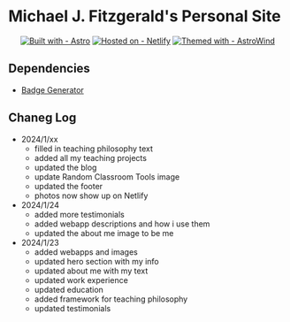 # Michael J. Fitzgerald's Personal Site

<div align="center">

[![Built with - Astro](https://img.shields.io/badge/Built_with-Astro-bc52ee?style=for-the-badge&logo=astro)](https://astro.build/)
[![Hosted on - Netlify](https://img.shields.io/badge/Hosted_on-Netlify-2b8e86?style=for-the-badge&logo=Netlify)](https://www.netlify.com/)
[![Themed with - AstroWind](https://img.shields.io/badge/Themed_with-AstroWind-06b6d4?style=for-the-badge&logo=tailwindcss)](https://github.com/onwidget/astrowind)

</div>

## Dependencies
- [Badge Generator](https://michaelcurrin.github.io/badge-generator/#/generic)

## Chaneg Log
- 2024/1/xx
    - filled in teaching philosophy text
    - added all my teaching projects
    - updated the blog 
    - update Random Classroom Tools image
    - updated the footer
    - photos now show up on Netlify
- 2024/1/24
    - added more testimonials
    - added webapp descriptions and how i use them
    - updated the about me image to be me
- 2024/1/23
    - added webapps and images
    - updated hero section with my info
    - updated about me with my text
    - updated work experience
    - updated education
    - added framework for teaching philosophy
    - updated testimonials